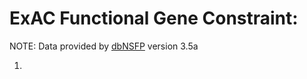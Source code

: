 # ExAC Functional Gene Constraint:

NOTE: Data provided by [dbNSFP](https://sites.google.com/site/jpopgen/dbNSFP) version 3.5a

1. 
